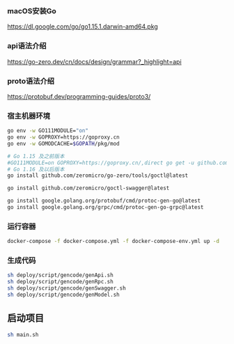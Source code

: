 ### macOS安装Go

https://dl.google.com/go/go1.15.1.darwin-amd64.pkg

### api语法介绍

https://go-zero.dev/cn/docs/design/grammar?_highlight=api

### proto语法介绍

https://protobuf.dev/programming-guides/proto3/

### 宿主机器环境

```bash
go env -w GO111MODULE="on"
go env -w GOPROXY=https://goproxy.cn
go env -w GOMODCACHE=$GOPATH/pkg/mod

# Go 1.15 及之前版本
#GO111MODULE=on GOPROXY=https://goproxy.cn/,direct go get -u github.com/zeromicro/go-zero/tools/goctl@latest
# Go 1.16 及以后版本
go install github.com/zeromicro/go-zero/tools/goctl@latest

go install github.com/zeromicro/goctl-swagger@latest

go install google.golang.org/protobuf/cmd/protoc-gen-go@latest
go install google.golang.org/grpc/cmd/protoc-gen-go-grpc@latest

```

### 运行容器

```bash
docker-compose -f docker-compose.yml -f docker-compose-env.yml up -d

```

### 生成代码

```bash
sh deploy/script/gencode/genApi.sh
sh deploy/script/gencode/genRpc.sh
sh deploy/script/gencode/genSwagger.sh
sh deploy/script/gencode/genModel.sh

```

## 启动项目
```bash
sh main.sh

```
